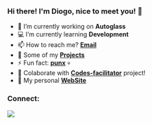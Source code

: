 ### Hi there! I'm **Diogo**, nice to meet you! 👋

- :blue_heart: I’m currently working on **Autoglass**
- :computer: I’m currently learning **Development**
- 📫 How to reach me? **[Email](mailto:diogosperax@gmail.com)**
- :open_file_folder: Some of my **[Projects](https://github.com/dsperax?tab=repositories)**
- ⚡ Fun fact: **[punx](https://github.com/punxcodes)** :skull:
- :pencil: Colaborate with **[Codes-facilitator](https://github.com/dsperax/Codes-facilitator)** project!
- :seedling: My personal **[WebSite](https://dsperax.github.io/)**

<h3 align="left">Connect:</h3>
<p align="left">
  
<a href="https://www.linkedin.com/in/diogosperandio/" target="_blank"> <img src="https://img.shields.io/badge/linkedin-%230077B5.svg?&style=for-the-badge&logo=linkedin&logoColor=white" target="_blank"/> </a> 



<!--
**dsperax/dsperax** is a ✨ _special_ ✨ repository because its `README.md` (this file) appears on your GitHub profile.
<!--
---
<h3 align="left">Some statistics:</h3>
<p align="left">
  
![Anurag's github stats](https://github-readme-stats.vercel.app/api?username=dsperax&show_icons=true&theme=tokyonight&count_private=true&line_height=40) ![Top Langs](https://github-readme-stats.vercel.app/api/top-langs/?username=dsperax&show_icons=true&theme=tokyonight&count_private=true)
--!>
